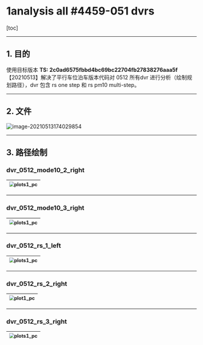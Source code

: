 # 1analysis all #4459-051 dvrs

[toc]



---

## 1. 目的

使用目标版本 **TS: 2c0ad6575fbbd4bc69bc22704fb27838276aaa5f** 【20210513】解决了平行车位泊车版本代码对 0512 所有dvr 进行分析（绘制规划路径），dvr 包含 rs one step 和 rs pm10 multi-step。



---

## 2. 文件

![image-20210513174029854](/home/ds16v2/.config/Typora/typora-user-images/image-20210513174029854.png)



---

## 3. 路径绘制

### dvr_0512_mode10_2_right

| <img src="/home/ds16v2/Work/TS_PC/4459_20210512/pc/dvr_0512_mode10_2_right/plots_pc/plots1_pc.png" alt="plots1_pc" style="zoom:80%;" /> |
| ------------------------------------------------------------ |



---

### dvr_0512_mode10_3_right

| <img src="/home/ds16v2/Work/TS_PC/4459_20210512/pc/dvr_0512_mode10_3_right/plots_pc/plots1_pc.png" alt="plots1_pc" style="zoom:80%;" /> |
| ------------------------------------------------------------ |



---

### dvr_0512_rs_1_left

| <img src="/home/ds16v2/Work/TS_PC/4459_20210512/pc/dvr_0512_rs_1_left/plots_pc/plots1_pc.png" alt="plots1_pc" style="zoom:80%;" /> |
| ------------------------------------------------------------ |



---

### dvr_0512_rs_2_right

| <img src="/home/ds16v2/Work/TS_PC/4459_20210512/pc/dvr_0512_rs_2_right/plots_pc/plot1_pc.png" alt="plot1_pc" style="zoom:80%;" /> |
| ------------------------------------------------------------ |



---

### dvr_0512_rs_3_right

| <img src="/home/ds16v2/Work/TS_PC/4459_20210512/pc/dvr_0512_rs_3_right/plots_pc/plots1_pc.png" alt="plots1_pc" style="zoom:80%;" /> |
| ------------------------------------------------------------ |

